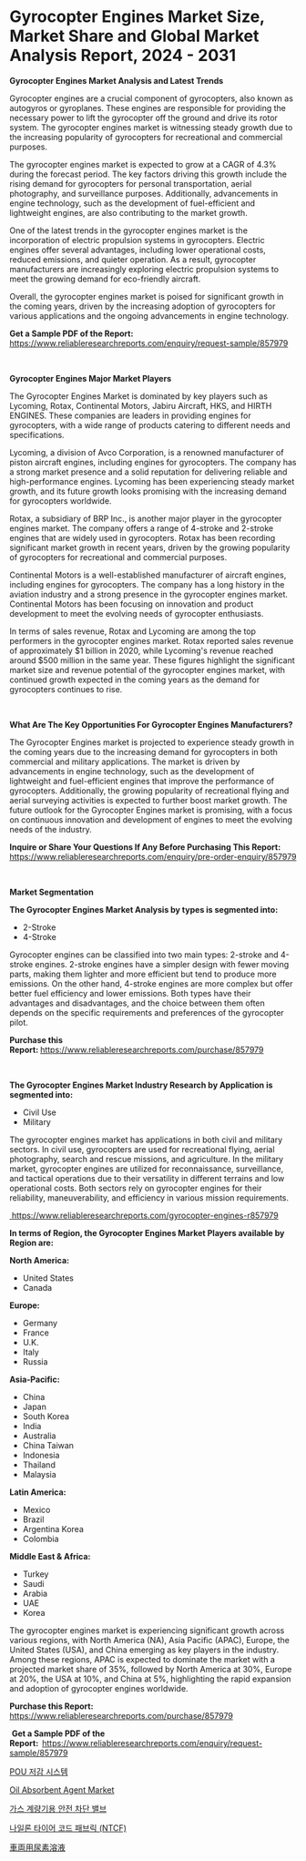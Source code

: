 <p><h1>Gyrocopter Engines Market Size, Market Share and Global Market Analysis Report, 2024 - 2031</h1></p><p><strong>Gyrocopter Engines Market Analysis and Latest Trends</strong></p>
<p><p>Gyrocopter engines are a crucial component of gyrocopters, also known as autogyros or gyroplanes. These engines are responsible for providing the necessary power to lift the gyrocopter off the ground and drive its rotor system. The gyrocopter engines market is witnessing steady growth due to the increasing popularity of gyrocopters for recreational and commercial purposes.</p><p>The gyrocopter engines market is expected to grow at a CAGR of 4.3% during the forecast period. The key factors driving this growth include the rising demand for gyrocopters for personal transportation, aerial photography, and surveillance purposes. Additionally, advancements in engine technology, such as the development of fuel-efficient and lightweight engines, are also contributing to the market growth.</p><p>One of the latest trends in the gyrocopter engines market is the incorporation of electric propulsion systems in gyrocopters. Electric engines offer several advantages, including lower operational costs, reduced emissions, and quieter operation. As a result, gyrocopter manufacturers are increasingly exploring electric propulsion systems to meet the growing demand for eco-friendly aircraft.</p><p>Overall, the gyrocopter engines market is poised for significant growth in the coming years, driven by the increasing adoption of gyrocopters for various applications and the ongoing advancements in engine technology.</p></p>
<p><strong>Get a Sample PDF of the Report:&nbsp;</strong> <a href="https://www.reliableresearchreports.com/enquiry/request-sample/857979">https://www.reliableresearchreports.com/enquiry/request-sample/857979</a></p>
<p>&nbsp;</p>
<p><strong>Gyrocopter Engines Major Market Players</strong></p>
<p><p>The Gyrocopter Engines Market is dominated by key players such as Lycoming, Rotax, Continental Motors, Jabiru Aircraft, HKS, and HIRTH ENGINES. These companies are leaders in providing engines for gyrocopters, with a wide range of products catering to different needs and specifications.</p><p>Lycoming, a division of Avco Corporation, is a renowned manufacturer of piston aircraft engines, including engines for gyrocopters. The company has a strong market presence and a solid reputation for delivering reliable and high-performance engines. Lycoming has been experiencing steady market growth, and its future growth looks promising with the increasing demand for gyrocopters worldwide.</p><p>Rotax, a subsidiary of BRP Inc., is another major player in the gyrocopter engines market. The company offers a range of 4-stroke and 2-stroke engines that are widely used in gyrocopters. Rotax has been recording significant market growth in recent years, driven by the growing popularity of gyrocopters for recreational and commercial purposes.</p><p>Continental Motors is a well-established manufacturer of aircraft engines, including engines for gyrocopters. The company has a long history in the aviation industry and a strong presence in the gyrocopter engines market. Continental Motors has been focusing on innovation and product development to meet the evolving needs of gyrocopter enthusiasts.</p><p>In terms of sales revenue, Rotax and Lycoming are among the top performers in the gyrocopter engines market. Rotax reported sales revenue of approximately $1 billion in 2020, while Lycoming's revenue reached around $500 million in the same year. These figures highlight the significant market size and revenue potential of the gyrocopter engines market, with continued growth expected in the coming years as the demand for gyrocopters continues to rise.</p></p>
<p>&nbsp;</p>
<p><strong>What Are The Key Opportunities For Gyrocopter Engines Manufacturers?</strong></p>
<p><p>The Gyrocopter Engines market is projected to experience steady growth in the coming years due to the increasing demand for gyrocopters in both commercial and military applications. The market is driven by advancements in engine technology, such as the development of lightweight and fuel-efficient engines that improve the performance of gyrocopters. Additionally, the growing popularity of recreational flying and aerial surveying activities is expected to further boost market growth. The future outlook for the Gyrocopter Engines market is promising, with a focus on continuous innovation and development of engines to meet the evolving needs of the industry.</p></p>
<p><strong>Inquire or Share Your Questions If Any Before Purchasing This Report:</strong> <a href="https://www.reliableresearchreports.com/enquiry/pre-order-enquiry/857979">https://www.reliableresearchreports.com/enquiry/pre-order-enquiry/857979</a></p>
<p>&nbsp;</p>
<p><strong>Market Segmentation</strong></p>
<p><strong>The Gyrocopter Engines Market Analysis by types is segmented into:</strong></p>
<p><ul><li>2-Stroke</li><li>4-Stroke</li></ul></p>
<p><p>Gyrocopter engines can be classified into two main types: 2-stroke and 4-stroke engines. 2-stroke engines have a simpler design with fewer moving parts, making them lighter and more efficient but tend to produce more emissions. On the other hand, 4-stroke engines are more complex but offer better fuel efficiency and lower emissions. Both types have their advantages and disadvantages, and the choice between them often depends on the specific requirements and preferences of the gyrocopter pilot.</p></p>
<p><strong>Purchase this Report:&nbsp;</strong><a href="https://www.reliableresearchreports.com/purchase/857979">https://www.reliableresearchreports.com/purchase/857979</a></p>
<p>&nbsp;</p>
<p><strong>The Gyrocopter Engines Market Industry Research by Application is segmented into:</strong></p>
<p><ul><li>Civil Use</li><li>Military</li></ul></p>
<p><p>The gyrocopter engines market has applications in both civil and military sectors. In civil use, gyrocopters are used for recreational flying, aerial photography, search and rescue missions, and agriculture. In the military market, gyrocopter engines are utilized for reconnaissance, surveillance, and tactical operations due to their versatility in different terrains and low operational costs. Both sectors rely on gyrocopter engines for their reliability, maneuverability, and efficiency in various mission requirements.</p></p>
<p><a href="https://www.reliableresearchreports.com/gyrocopter-engines-r857979">&nbsp;https://www.reliableresearchreports.com/gyrocopter-engines-r857979</a></p>
<p><strong>In terms of Region, the Gyrocopter Engines Market Players available by Region are:</strong></p>
<p>
    <p> <strong> North America: </strong>
        <ul>
            <li>United States</li>
            <li>Canada</li>
        </ul>
        </p> 
    <p> <strong> Europe: </strong>
        <ul>
            <li>Germany</li>
            <li>France</li>
            <li>U.K.</li>
            <li>Italy</li>
            <li>Russia</li>
        </ul>
        </p> 
    <p> <strong> Asia-Pacific: </strong>
        <ul>
            <li>China</li>
            <li>Japan</li>
            <li>South Korea</li>
            <li>India</li>
            <li>Australia</li>
            <li>China Taiwan</li>
            <li>Indonesia</li>
            <li>Thailand</li>
            <li>Malaysia</li>
        </ul>
        </p> 
    <p> <strong> Latin America: </strong>
        <ul>
            <li>Mexico</li>
            <li>Brazil</li>
            <li>Argentina Korea</li>
            <li>Colombia</li>
        </ul>
        </p> 
    <p> <strong> Middle East & Africa: </strong>
        <ul>
            <li>Turkey</li>
            <li>Saudi</li>
            <li>Arabia</li>
            <li>UAE</li>
            <li>Korea</li>
        </ul>
    </p>
    </p>
<p><p>The gyrocopter engines market is experiencing significant growth across various regions, with North America (NA), Asia Pacific (APAC), Europe, the United States (USA), and China emerging as key players in the industry. Among these regions, APAC is expected to dominate the market with a projected market share of 35%, followed by North America at 30%, Europe at 20%, the USA at 10%, and China at 5%, highlighting the rapid expansion and adoption of gyrocopter engines worldwide.</p></p>
<p><strong>Purchase this Report: </strong><a href="https://www.reliableresearchreports.com/purchase/857979">https://www.reliableresearchreports.com/purchase/857979</a></p>
<p>&nbsp;<strong>Get a Sample PDF of the Report:&nbsp;&nbsp;</strong><a href="https://www.reliableresearchreports.com/enquiry/request-sample/857979">https://www.reliableresearchreports.com/enquiry/request-sample/857979</a></p>
<p><strong></strong></p>
<p><p><a href="https://github.com/tasfiyaj85/Market-Research-Report-List-1/blob/main/6550471113119.md">POU 저감 시스템</a></p><p><a href="https://github.com/derrinmiltonellis35gcl/Market-Research-Report-List-3/blob/main/oil-absorbent-agent-market.md">Oil Absorbent Agent Market</a></p><p><a href="https://medium.com/@leonidasalazar756/%EA%B0%80%EC%8A%A4-%EB%AF%B8%ED%84%B0%EC%9D%98-%EC%95%88%EC%A0%84-%EC%B0%A8%EB%8B%A8-%EB%B0%B8%EB%B8%8C-%EC%97%85%EA%B3%84%EC%97%90-%EB%8C%80%ED%95%9C-%ED%86%B5%EC%B0%B0-2031%EB%85%84%EA%B9%8C%EC%A7%80%EC%9D%98-%EC%8B%9C%EC%9E%A5-%EC%9E%AC%EC%A0%95-%EC%83%81%ED%83%9C-%EC%8B%9C%EC%9E%A5-%EA%B7%9C%EB%AA%A8-%EB%B0%8F-%EC%88%98%EC%9D%B5-%EB%B6%84%EC%84%9D-127fc847a61c">가스 계량기용 안전 차단 밸브</a></p><p><a href="https://github.com/njolsky1/Market-Research-Report-List-1/blob/main/2040333113118.md">나일론 타이어 코드 패브릭 (NTCF)</a></p><p><a href="https://medium.com/@arimuller2009/%E3%82%B0%E3%83%AD%E3%83%BC%E3%83%90%E3%83%AB%E8%BB%8A%E4%B8%A1%E5%B0%BF%E7%B4%A0%E3%82%BD%E3%83%AA%E3%83%A5%E3%83%BC%E3%82%B7%E3%83%A7%E3%83%B3%E5%B8%82%E5%A0%B4%E3%81%AF-2024%E5%B9%B4%E3%81%8B%E3%82%892031%E5%B9%B4%E3%81%BE%E3%81%A7%E3%81%AE%E6%9C%9F%E9%96%93%E3%81%AB-%E5%B9%B4%E5%B9%B3%E5%9D%87%E6%88%90%E9%95%B7%E7%8E%87-%E3%81%A7%E6%88%90%E9%95%B7%E3%81%99%E3%82%8B%E8%A6%8B%E8%BE%BC%E3%81%BF%E3%81%A7%E3%81%99-8fbc79fb2e4c">車両用尿素溶液</a></p></p>